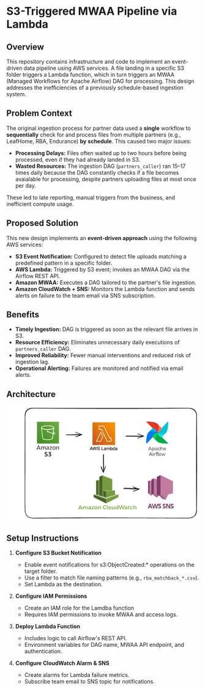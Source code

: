 # S3-Triggered MWAA Pipeline via Lambda

## Overview

This repository contains infrastructure and code to implement an event-driven data pipeline using AWS services. A file landing in a specific S3 folder triggers a Lambda function, which in turn triggers an MWAA (Managed Workflows for Apache Airflow) DAG for processing. This design addresses the inefficiencies of a previously schedule-based ingestion system.

## Problem Context

The original ingestion process for partner data used a **single** workflow to **sequentially** check for and process files from multiple partners (e.g., LeafHome, RBA, Endurance) **by schedule**. This caused two major issues:

- **Processing Delays:** Files often waited up to two hours before being processed, even if they had already landed in S3.
- **Wasted Resources:** The ingestion DAG (`partners_caller`) ran 15–17 times daily because the DAG constantly checks if a file becomes avaialable for processing, despite partners uploading files at most once per day. 

These led to late reporting, manual triggers from the business, and inefficient compute usage.

## Proposed Solution

This new design implements an **event-driven approach** using the following AWS services:

- **S3 Event Notification:** Configured to detect file uploads matching a predefined pattern in a specific folder.
- **AWS Lambda:** Triggered by S3 event; invokes an MWAA DAG via the Airflow REST API.
- **Amazon MWAA:** Executes a DAG tailored to the partner's file ingestion.
- **Amazon CloudWatch + SNS:** Monitors the Lambda function and sends alerts on failure to the team email via SNS subscription.

## Benefits

- **Timely Ingestion:** DAG is triggered as soon as the relevant file arrives in S3.
- **Resource Efficiency:** Eliminates unnecessary daily executions of `partners_caller` DAG.
- **Improved Reliability:** Fewer manual interventions and reduced risk of ingestion lag.
- **Operational Alerting:** Failures are monitored and notified via email alerts.

## Architecture
![Architecture Diagram](architecture_diagram.png)

## Setup Instructions

1. **Configure S3 Bucket Notification**
   - Enable event notifications for s3:ObjectCreated:* operations on the target folder.
   - Use a filter to match file naming patterns (e.g., `rba_matchback_*.csv`).
   - Set Lambda as the destination.

2. **Configure IAM Permissions**
   - Create an IAM role for the Lamdba function
   - Requires IAM permissions to invoke MWAA and access logs.
    
4. **Deploy Lambda Function**
   - Includes logic to call Airflow's REST API.
   - Environment variables for DAG name, MWAA API endpoint, and authentication.

5. **Configure CloudWatch Alarm & SNS**
   - Create alarms for Lambda failure metrics.
   - Subscribe team email to SNS topic for notifications.
